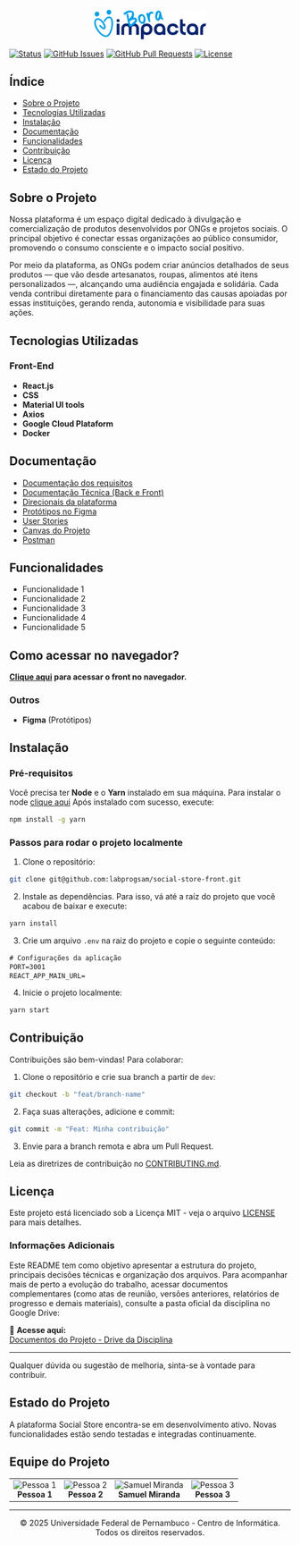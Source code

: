 <p align="center">
  <img src="/src/assets/bora-impactar.svg" alt="Logo Traços" width="200" />
</p>

[![Status](https://img.shields.io/badge/status-active-success.svg)]()
[![GitHub Issues](https://img.shields.io/github/issues/IF977/if977-project-standards.svg)](https://github.com/IF977/if977-project-standards/issues)
[![GitHub Pull Requests](https://img.shields.io/github/issues-pr/IF977/if977-project-standards.svg)](https://github.com/IF977/if977-project-standards/pulls)
[![License](https://img.shields.io/badge/license-MIT-blue.svg)](/LICENSE)

## Índice
- [Sobre o Projeto](#sobre-o-projeto)
- [Tecnologias Utilizadas](#tecnologias-utilizadas)
- [Instalação](#instalação)
- [Documentação](#documentação)
- [Funcionalidades](#funcionalidades)
- [Contribuição](#contribuição)
- [Licença](#licença)
- [Estado do Projeto](#estado-do-projeto)

## Sobre o Projeto
Nossa plataforma é um espaço digital dedicado à divulgação e comercialização de produtos desenvolvidos por ONGs e projetos sociais. O principal objetivo é conectar essas organizações ao público consumidor, promovendo o consumo consciente e o impacto social positivo.

Por meio da plataforma, as ONGs podem criar anúncios detalhados de seus produtos — que vão desde artesanatos, roupas, alimentos até itens personalizados —, alcançando uma audiência engajada e solidária. Cada venda contribui diretamente para o financiamento das causas apoiadas por essas instituições, gerando renda, autonomia e visibilidade para suas ações.

## Tecnologias Utilizadas
### Front-End
- **React.js**
- **CSS**
- **Material UI tools**
- **Axios**
- **Google Cloud Plataform**
- **Docker**

## Documentação
- [Documentação dos requisitos]()
- [Documentação Técnica (Back e Front)]()
- [Direcionais da plataforma]()
- [Protótipos no Figma]()
- [User Stories]()
- [Canvas do Projeto]()
- [Postman](https://documenter.getpostman.com/view/30491735/2sB2cVeMfa)

## Funcionalidades
- Funcionalidade 1
- Funcionalidade 2
- Funcionalidade 3
- Funcionalidade 4
- Funcionalidade 5

## Como acessar no navegador?
**[Clique aqui]() para acessar o front no navegador.**

### Outros
- **Figma** (Protótipos)

## Instalação

### Pré-requisitos
Você precisa ter **Node** e o **Yarn** instalado em sua máquina. Para instalar o node [clique aqui](https://nodejs.org/en/download) Após instalado com sucesso, execute:

```bash
npm install -g yarn
```

### Passos para rodar o projeto localmente

1. Clone o repositório:
```bash
git clone git@github.com:labprogsam/social-store-front.git
```

2. Instale as dependências. Para isso, vá até a raíz do projeto que você acabou de baixar e execute:
```bash
yarn install
```

3. Crie um arquivo `.env` na raiz do projeto e copie o seguinte conteúdo:
```env
# Configurações da aplicação
PORT=3001
REACT_APP_MAIN_URL=
```

4. Inicie o projeto localmente:
```bash
yarn start
```

## Contribuição
Contribuições são bem-vindas! Para colaborar:
1. Clone o repositório e crie sua branch a partir de `dev`:
```bash
git checkout -b "feat/branch-name"
```
2. Faça suas alterações, adicione e commit:
```bash
git commit -m "Feat: Minha contribuição"
```
3. Envie para a branch remota e abra um Pull Request.

Leia as diretrizes de contribuição no [CONTRIBUTING.md](CONTRIBUTING.md).

## Licença
Este projeto está licenciado sob a Licença MIT - veja o arquivo [LICENSE](LICENSE) para mais detalhes.

### Informações Adicionais

Este README tem como objetivo apresentar a estrutura do projeto, principais decisões técnicas e organização dos arquivos. Para acompanhar mais de perto a evolução do trabalho, acessar documentos complementares (como atas de reunião, versões anteriores, relatórios de progresso e demais materiais), consulte a pasta oficial da disciplina no Google Drive:

📂 **Acesse aqui:**  
[Documentos do Projeto - Drive da Disciplina]()

---

Qualquer dúvida ou sugestão de melhoria, sinta-se à vontade para contribuir.

## Estado do Projeto
A plataforma Social Store encontra-se em desenvolvimento ativo. Novas funcionalidades estão sendo testadas e integradas continuamente.

## Equipe do Projeto

<div align="center">

  <table>
    <tr>
      <td align="center">
        <img src="" width="100px" alt="Pessoa 1"/><br/>
        <b>Pessoa 1</b>
      </td>
      <td align="center">
        <img src="" width="100px" alt="Pessoa 2"/><br/>
        <b>Pessoa 2</b>
      </td>
      <td align="center">
        <img src="https://avatars.githubusercontent.com/u/37546200?v=4" width="100px" alt="Samuel Miranda"/><br/>
        <b>Samuel Miranda</b>
      </td>
      <td align="center">
        <img src="" width="100px" alt="Pessoa 3"/><br/>
        <b>Pessoa 3</b>
      </td>
    </tr>
  </table>

</div>

---

<p align="center">
  &copy; 2025 Universidade Federal de Pernambuco - Centro de Informática. Todos os direitos reservados.
</p>
